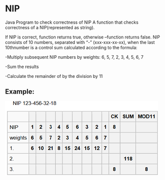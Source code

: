 # NIP
Java Program to check correctness of NIP
 A function that checks correctness of a NIP(represented as string).
 
 If NIP is correct, function returns true, otherwise –function returns false. NIP consists of 10 numbers, separated with “-” (xxx-xxx-xx-xx), 
 when the last 10thnumber is a control sum calculated according to the formula:
 
 -Multiply subsequent NIP numbers by weights: 6, 5, 7, 2, 3, 4, 5, 6, 7
  
 -Sum the results 
  
 -Calculate the remainder of by the division by 11

## Example: 
![alt text](https://github.com/LuciferAJ/NIP/blob/master/NIP%20Table.png)

